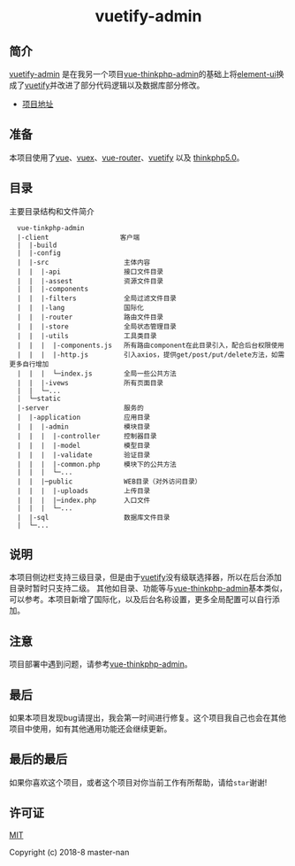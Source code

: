 <h1 align="center">vuetify-admin</h1>

## 简介

[vuetify-admin](https://github.com/master-nan/vuetify-admin) 是在我另一个项目[vue-thinkphp-admin](https://github.com/master-nan/vue-thinkphp-admin)的基础上将[element-ui](https://github.com/ElemeFE/element)换成了[vuetify](https://github.com/vuetifyjs/vuetify)并改进了部分代码逻辑以及数据库部分修改。

- [项目地址](https://github.com/master-nan/vuetify-admin)
 

## 准备

本项目使用了[vue](https://cn.vuejs.org/index.html)、[vuex](https://vuex.vuejs.org/zh-cn/)、[vue-router](https://router.vuejs.org/zh-cn/)、[vuetify](https://github.com/vuetifyjs/vuetify) 以及 [thinkphp5.0](https://github.com/top-think/framework/tree/master)。

## 目录

主要目录结构和文件简介

```
  vue-tinkphp-admin
  |-client                  客户端
  |  |-build            
  |  |-config           
  |  |-src                   主体内容
  |  |  |-api                接口文件目录  
  |  |  |-assest             资源文件目录
  |  |  |-components
  |  |  |-filters            全局过滤文件目录
  |  |  |-lang               国际化
  |  |  |-router             路由文件目录
  |  |  |-store              全局状态管理目录
  |  |  |-utils              工具类目录
  |  |  |  |-components.js   所有路由component在此目录引入，配合后台权限使用
  |  |  |  |-http.js         引入axios，提供get/post/put/delete方法，如需更多自行增加
  |  |  |  └─index.js        全局一些公共方法
  |  |  |-ivews              所有页面目录
  |  |  └─...    
  |  └─static    
  |-server                   服务的
  |  |-application           应用目录
  |  |  |-admin              模块目录
  |  |  |  |-controller      控制器目录
  |  |  |  |-model           模型目录
  |  |  |  |-validate        验证目录
  |  |  |  |-common.php      模块下的公共方法
  |  |  |  └─...            
  |  |  |─public             WEB目录（对外访问目录）
  |  |  |  |-uploads         上传目录          
  |  |  |  |─index.php       入口文件
  |  |  |  └─...
  |  |-sql                   数据库文件目录
  |  └─...
```

## 说明

本项目侧边栏支持三级目录，但是由于[vuetify](https://github.com/vuetifyjs/vuetify)没有级联选择器，所以在后台添加目录时暂时只支持二级。
其他如目录、功能等与[vue-thinkphp-admin](https://github.com/master-nan/vue-thinkphp-admin)基本类似，可以参考。本项目新增了国际化，以及后台名称设置，更多全局配置可以自行添加。

## 注意

项目部署中遇到问题，请参考[vue-thinkphp-admin](https://github.com/master-nan/vue-thinkphp-admin)。

## 最后

如果本项目发现bug请提出，我会第一时间进行修复。这个项目我自己也会在其他项目中使用，如有其他通用功能还会继续更新。

## 最后的最后

如果你喜欢这个项目，或者这个项目对你当前工作有所帮助，请给`star`谢谢!

## 许可证

[MIT](./LICENSE)

Copyright (c) 2018-8 master-nan
